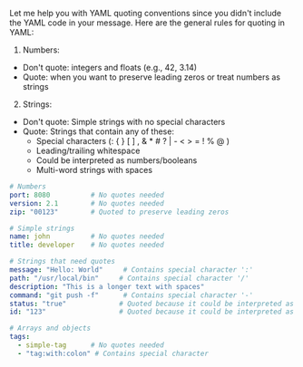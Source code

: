 Let me help you with YAML quoting conventions since you didn't include the YAML code in your message. Here are the general rules for quoting in YAML:

1. Numbers:

- Don't quote: integers and floats (e.g., 42, 3.14)
- Quote: when you want to preserve leading zeros or treat numbers as strings

2. Strings:

- Don't quote: Simple strings with no special characters
- Quote: Strings that contain any of these:
    - Special characters (: { } [ ] , & * # ? | - < > = ! % @ )
    - Leading/trailing whitespace
    - Could be interpreted as numbers/booleans
    - Multi-word strings with spaces
```yaml
# Numbers
port: 8080          # No quotes needed
version: 2.1        # No quotes needed
zip: "00123"        # Quoted to preserve leading zeros

# Simple strings
name: john          # No quotes needed
title: developer    # No quotes needed

# Strings that need quotes
message: "Hello: World"     # Contains special character ':'
path: "/usr/local/bin"     # Contains special character '/'
description: "This is a longer text with spaces"
command: "git push -f"      # Contains special character '-'
status: "true"             # Quoted because it could be interpreted as boolean
id: "123"                  # Quoted because it could be interpreted as number

# Arrays and objects
tags:
  - simple-tag      # No quotes needed
  - "tag:with:colon" # Contains special character
```